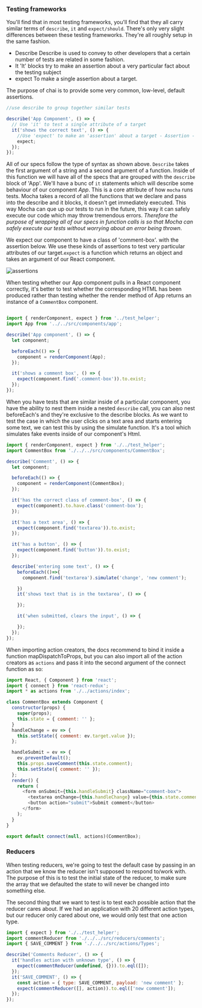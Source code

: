 ### Testing frameworks

You'll find that in most testing frameworks, you'll find that they all carry similar terms of `describe`, `it` and `expect/should`. There's only very slight differences between these testing frameworks. They're all roughly setup in the same fashion.

- Describe
Describe is used to convey to other developers that a certain number of tests are related in some fashion.
- It
'It' blocks try to make an assertion about a very particular fact about the testing subject
- expect
To make a single assertion about a target.

The purpose of chai is to provide some very common, low-level, default assertions.
```js
//use describe to group together similar tests

describe('App Component', () => {
  // Use 'it' to test a single attribute of a target
  it('shows the correct text', () => {
    //Use 'expect' to make an 'assertion' about a target - Assertion - I want to have a reasonable belief that some very specific fact about my target is true.
    expect;
  });
});

```
All of our specs follow the type of syntax as shown above. `Describe` takes the first argument of a string and a second argument of a function. Inside of this function we will have all of the specs that are grouped with the `describe` block of 'App'. We'll have a bunc of `it` statements which will describe some behaviour of our component _App_. This is a core attribute of how `mocha` runs tests. Mocha takes a record of all the functions that we declare and pass into the describe and it blocks, it doesn't get immediately executed. This way Mocha can que up our tests to run in the future, this way it can safely execute our code which may throw tremendous errors. _Therefore the purpose of wrapping all of our specs in function calls is so that Mocha can safely execute our tests without worrying about an error being thrown_.    

We expect our component to have a class of 'comment-box'. with the assertion below. We use these kinds of assertions to test very particular attributes of our target.`expect` is a function which returns an object and takes an argument of our React component.

![assertions](https://user-images.githubusercontent.com/22747985/27045525-0ff04250-4f99-11e7-895e-ba1c17655c54.png)



When testing whether our App component pulls in a React component correctly, it's better to test whether the corresponding HTML has been produced rather than testing whether the render method of App returns an instance of a `CommentBox` component.

```js

import { renderComponent, expect } from '../test_helper';
import App from '../../src/components/app';

describe('App component', () => {
  let component;

  beforeEach(() => {
    component = renderComponent(App);
  });

  it('shows a comment box', () => {
    expect(component.find('.comment-box')).to.exist;
  });
});

```

 When you have tests that are similar inside of a particular component, you have the ability to nest them inside a nested `describe` call, you can also nest beforeEach's and they're exclusive to the describe blocks. As we want to test the case in which the user clicks on a text area and starts entering some text, we can test this by using the simulate function. It's a tool which simulates fake events inside of our component's Html.

```js
import { renderComponent, expect } from './../test_helper';
import CommentBox from './../../src/components/CommentBox';

describe('Comment', () => {
  let component;

  beforeEach(() => {
    component = renderComponent(CommentBox);
  });

  it('has the correct class of comment-box', () => {
    expect(component).to.have.class('comment-box');
  });

  it('has a text area', () => {
    expect(component.find('textarea')).to.exist;
  });

  it('has a button', () => {
    expect(component.find('button')).to.exist;
  });

  describe('entering some text', () => {
    beforeEach(()=>{
      component.find('textarea').simulate('change', 'new comment');

    })
    it('shows text that is in the textarea', () => {

    });

    it('when submitted, clears the input', () => {

    });
  });
});


```

When importing action creators, the docs recommend to bind it inside a function mapDispatchToProps, but you can also import all of the action creators as `actions` and pass it into the second argument of the connect function as so:
```js
import React, { Component } from 'react';
import { connect } from 'react-redux';
import * as actions from './../actions/index';

class CommentBox extends Component {
  constructor(props) {
    super(props);
    this.state = { comment: '' };
  }
  handleChange = ev => {
    this.setState({ comment: ev.target.value });
  };

  handleSubmit = ev => {
    ev.preventDefault();
    this.props.saveComment(this.state.comment);
    this.setState({ comment: '' });
  };
  render() {
    return (
      <form onSubmit={this.handleSubmit} className="comment-box">
        <textarea onChange={this.handleChange} value={this.state.comment} />
        <button action="submit">Submit comment</button>
      </form>
    );
  }
}

export default connect(null, actions)(CommentBox);

```

### Reducers
When testing reducers, we're going to test the default case by passing in an action that we know the reducer isn't supposed to respond to/work with. The purpose of this is to test the initial state of the reducer, to make sure the array that we defaulted the state to will never be changed into something else.

The second thing that we want to test is to test each possible action that the reducer cares about. If we had an application with 20 different action types, but our reducer only cared about one, we would only test that one action type.

```js
import { expect } from './../test_helper';
import commentReducer from './../../src/reducers/comments';
import { SAVE_COMMENT } from './../../src/actions/Types';

describe('Comments Reducer', () => {
  it('handles action with unknown type', () => {
    expect(commentReducer(undefined, {})).to.eql([]);
  });
  it('SAVE_COMMENT', () => {
    const action = { type: SAVE_COMMENT, payload: 'new comment' };
    expect(commentReducer([], action)).to.eql(['new comment']);
  });
});


```
